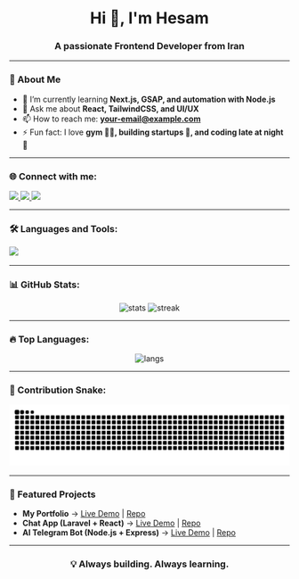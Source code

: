 <!-- Hesam GitHub Profile README -->

<h1 align="center">Hi 👋, I'm Hesam</h1>
<h3 align="center">A passionate Frontend Developer from Iran</h3>

---

### 🚀 About Me
- 🌱 I’m currently learning **Next.js, GSAP, and automation with Node.js**
- 💬 Ask me about **React, TailwindCSS, and UI/UX**
- 📫 How to reach me: **your-email@example.com**
- ⚡ Fun fact: I love **gym 🏋️‍♂️, building startups 🚀, and coding late at night 🌙**

---

### 🌐 Connect with me:
<p align="left">
  <a href="https://linkedin.com/in/your-linkedin" target="_blank">
    <img src="https://img.shields.io/badge/LinkedIn-0A66C2?style=for-the-badge&logo=linkedin&logoColor=white"/>
  </a>
  <a href="https://twitter.com/your-twitter" target="_blank">
    <img src="https://img.shields.io/badge/Twitter-1DA1F2?style=for-the-badge&logo=twitter&logoColor=white"/>
  </a>
  <a href="mailto:your-email@example.com">
    <img src="https://img.shields.io/badge/Email-D14836?style=for-the-badge&logo=gmail&logoColor=white"/>
  </a>
</p>

---

### 🛠 Languages and Tools:
<p>
  <img src="https://skillicons.dev/icons?i=html,css,js,react,nextjs,tailwind,nodejs,express,git,github,vscode" />
</p>

---

### 📊 GitHub Stats:
<p align="center">
  <img src="https://github-readme-stats.vercel.app/api?username=hesam0987hhe&show_icons=true&theme=tokyonight" alt="stats" />
  <img src="https://github-readme-streak-stats.herokuapp.com/?user=hesam0987hhe&theme=tokyonight" alt="streak"/>
</p>

---

### 🔥 Top Languages:
<p align="center">
  <img src="https://github-readme-stats.vercel.app/api/top-langs/?username=hesam0987hhe&layout=compact&theme=tokyonight" alt="langs"/>
</p>

---

### 🐍 Contribution Snake:
<p align="center">
  <img src="https://raw.githubusercontent.com/hesam0987hhe/hesam0987hhe/output/github-contribution-grid-snake.svg" alt="snake"/>
</p>

---

### 🚀 Featured Projects
- **My Portfolio** → [Live Demo](#) | [Repo](#)
- **Chat App (Laravel + React)** → [Live Demo](#) | [Repo](#)
- **AI Telegram Bot (Node.js + Express)** → [Live Demo](#) | [Repo](#)

---

<h3 align="center">💡 Always building. Always learning.</h3>
